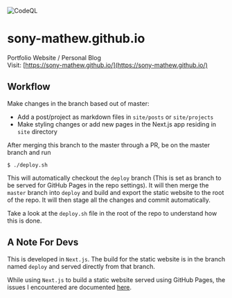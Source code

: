![CodeQL](https://github.com/sony-mathew/sony-mathew.github.io/workflows/CodeQL/badge.svg?branch=master)

# sony-mathew.github.io
Portfolio Website / Personal Blog  
Visit: [https://sony-mathew.github.io/](https://sony-mathew.github.io/)

## Workflow
Make changes in the branch based out of master:
* Add a post/project as markdown files in `site/posts` or `site/projects`
* Make styling changes or add new pages in the Next.js app residing in `site` directory

After merging this branch to the master through a PR, be on the master branch and run
```
$ ./deploy.sh
```
This will automatically checkout the `deploy` branch (This is set as branch to be served for GitHub Pages in the repo settings). It will then merge the `master` branch into `deploy` and build and export the static website to the root 
of the repo. It will then stage all the changes and commit automatically.

Take a look at the `deploy.sh` file in the root of the repo to understand how this is done.


## A Note For Devs
This is developed in `Next.js`. The build for the static website is in the branch named `deploy` and served directly from that branch.

While using `Next.js` to build a static website served using GitHub Pages, the issues I encountered are
documented [here](https://github.com/sony-mathew/sony-mathew.github.io/blob/master/site/ISSUES.md).

